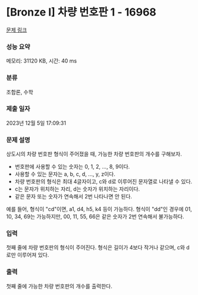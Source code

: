 # [Bronze I] 차량 번호판 1 - 16968 

[문제 링크](https://www.acmicpc.net/problem/16968) 

### 성능 요약

메모리: 31120 KB, 시간: 40 ms

### 분류

조합론, 수학

### 제출 일자

2023년 12월 5일 17:09:31

### 문제 설명

<p>상도시의 차량 번호판 형식이 주어졌을 때, 가능한 차량 번호판의 개수를 구해보자.</p>

<ul>
	<li>번호판에 사용할 수 있는 숫자는 0, 1, 2, ..., 8, 9이다.</li>
	<li>사용할 수 있는 문자는 a, b, c, d, ..., y, z이다.</li>
	<li>차량 번호판의 형식은 최대 4글자이고, c와 d로 이루어진 문자열로 나타낼 수 있다.</li>
	<li>c는 문자가 위치하는 자리, d는 숫자가 위치하는 자리이다.</li>
	<li>같은 문자 또는 숫자가 연속해서 2번 나타나면 안 된다.</li>
</ul>

<p>예를 들어, 형식이 "cd"이면, a1, d4, h5, k4 등이 가능하다. 형식이 "dd"인 경우에 01, 10, 34, 69는 가능하지만, 00, 11, 55, 66은 같은 숫자가 2번 연속해서 불가능하다.</p>

### 입력 

 <p>첫째 줄에 차량 번호판의 형식이 주어진다. 형식은 길이가 4보다 작거나 같으며, c와 d로만 이루어져 있다.</p>

### 출력 

 <p>첫째 줄에 가능한 차량 번호판의 개수를 출력한다.</p>


